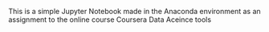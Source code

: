 This is a simple Jupyter Notebook made in the Anaconda environment as an assignment to the online course Coursera Data Aceince tools
